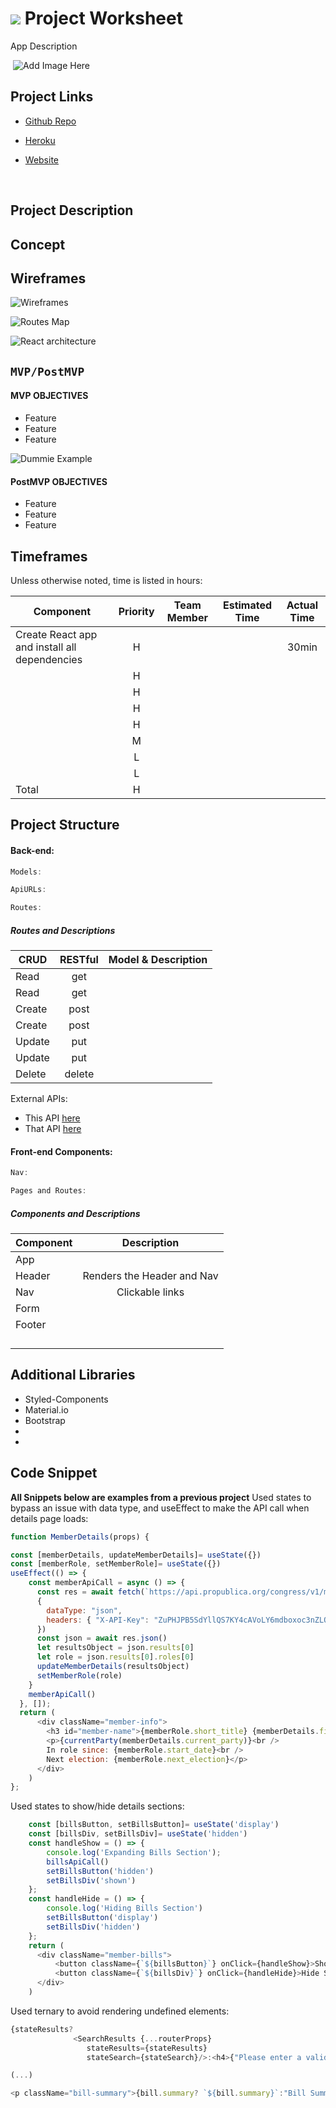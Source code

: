 # ![](https://ga-dash.s3.amazonaws.com/production/assets/logo-9f88ae6c9c3871690e33280fcf557f33.png) Project Worksheet

App Description

​ 
![Add Image Here]()

## Project Links


- [Github Repo](https://github.com/tflosse/MERN-Group-Project)

- [Heroku]()

- [Website]()

​

## Project Description



## Concept


## Wireframes

![Wireframes]()

![Routes Map]()

![React architecture]()


## `MVP/PostMVP`

#### MVP OBJECTIVES

- Feature
- Feature
- Feature

![Dummie Example]()


#### PostMVP OBJECTIVES

- Feature
- Feature
- Feature

## Timeframes

Unless otherwise noted, time is listed in hours:

| Component | Priority | Team Member | Estimated Time | Actual Time |
| --- | :---: |  :---: | :---: | :---: |
| Create React app and install all dependencies | H |  |  | 30min |
|  | H |  |  |  |
|  | H |  |  |  |
|  | H |  |  |  |
|  | H |  |  |  |
|  | M |  |  |  |
|  | L |  |  |  |
|  | L |  |  |  |
| Total | H |  |  |  |

## Project Structure

#### Back-end:

```js
Models:
```

```js
ApiURLs:
```

```js
Routes:
```

##### Routes and Descriptions

| CRUD | RESTful | Model & Description | 
| --- | :---: | :---: |
| Read | get |  |
| Read | get |  |
| Create | post |  |
| Create | post |  |
| Update | put |  |
| Update | put |  |
| Delete | delete |  |

External APIs:
- This API [here]()
- That API [here]()

#### Front-end Components:

```js
Nav:
```

```js
Pages and Routes:
```

##### Components and Descriptions

| Component | Description | 
| --- | :---: |  
| App |  | 
| Header | Renders the Header and Nav | 
| Nav | Clickable links |
| Form |  |
| Footer |  |
|  |  |
|  |  |
|  |  |
|  |  |


## Additional Libraries

- Styled-Components
- Material.io
- Bootstrap
-
-

## Code Snippet

**All Snippets below are examples from a previous project**
Used states to bypass an issue with data type, and useEffect to make the API call when details page loads:

```js
function MemberDetails(props) {

const [memberDetails, updateMemberDetails]= useState({})
const [memberRole, setMemberRole]= useState({})
useEffect(() => {
    const memberApiCall = async () => {
      const res = await fetch(`https://api.propublica.org/congress/v1/members/${props.match.params.id}.json`,
      {
        dataType: "json",
        headers: { "X-API-Key": "ZuPHJPB5SdYllQS7KY4cAVoLY6mdboxoc3nZLOcE" }
      })
      const json = await res.json()
      let resultsObject = json.results[0]
      let role = json.results[0].roles[0]
      updateMemberDetails(resultsObject)
      setMemberRole(role)
    }
    memberApiCall()
  }, []); 
  return (
      <div className="member-info">
        <h3 id="member-name">{memberRole.short_title} {memberDetails.first_name} {memberDetails.last_name}</h3>
        <p>{currentParty(memberDetails.current_party)}<br />
        In role since: {memberRole.start_date}<br />
        Next election: {memberRole.next_election}</p>
      </div>
    )
};
```

Used states to show/hide details sections:

```js
    const [billsButton, setBillsButton]= useState('display')
    const [billsDiv, setBillsDiv]= useState('hidden')
    const handleShow = () => {
        console.log('Expanding Bills Section');
        billsApiCall()
        setBillsButton('hidden')
        setBillsDiv('shown')
    }; 
    const handleHide = () => {
        console.log('Hiding Bills Section')
        setBillsButton('display')
        setBillsDiv('hidden')
    };
    return (
      <div className="member-bills">
          <button className={`${billsButton}`} onClick={handleShow}>Show Sponsored Bills</button>
          <button className={`${billsDiv}`} onClick={handleHide}>Hide Sponsored Bills</button>
      </div>
    )
```

Used ternary to avoid rendering undefined elements:

```js
{stateResults?
              <SearchResults {...routerProps} 
                 stateResults={stateResults}
                 stateSearch={stateSearch}/>:<h4>{"Please enter a valid two-letter state abbriviation."}</h4>}

(...)

<p className="bill-summary">{bill.summary? `${bill.summary}`:"Bill Summary Unavailable"}</p>
```

